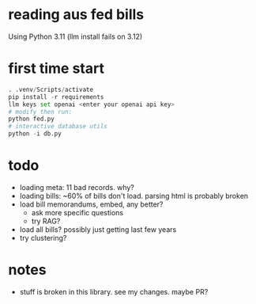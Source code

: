 # reading aus fed bills

Using Python 3.11 (llm install fails on 3.12)

# first time start
```py
. .venv/Scripts/activate
pip install -r requirements
llm keys set openai <enter your openai api key>
# modify then run:
python fed.py
# interactive database utils
python -i db.py
```

# todo
- loading meta: 11 bad records. why?
- loading bills: ~60% of bills don't load. parsing html is probably broken
- load bill memorandums, embed, any better?
    - ask more specific questions
    - try RAG?
- load all bills? possibly just getting last few years
- try clustering?

# notes
- stuff is broken in this library. see my changes. maybe PR?

